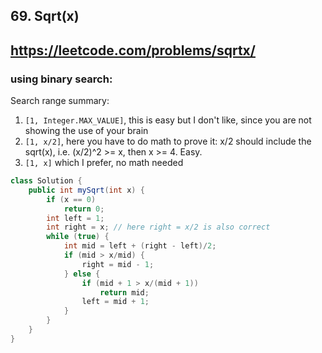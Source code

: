 ## 69. Sqrt(x)
## https://leetcode.com/problems/sqrtx/

### using binary search:
Search range summary:

1. ```[1, Integer.MAX_VALUE]```, this is easy but I don't like, since you are not showing the use of your brain
2. ```[1, x/2]```, here you have to do math to prove it: x/2 should include the sqrt(x), i.e. (x/2)^2 >= x, then x >= 4. Easy.
3. ```[1, x]``` which I prefer, no math needed

```java
class Solution {
    public int mySqrt(int x) {
        if (x == 0)
            return 0;
        int left = 1; 
        int right = x; // here right = x/2 is also correct
        while (true) {
            int mid = left + (right - left)/2;
            if (mid > x/mid) {
                right = mid - 1;
            } else {
                if (mid + 1 > x/(mid + 1))
                    return mid;
                left = mid + 1;
            }
        }
    }
}
```
